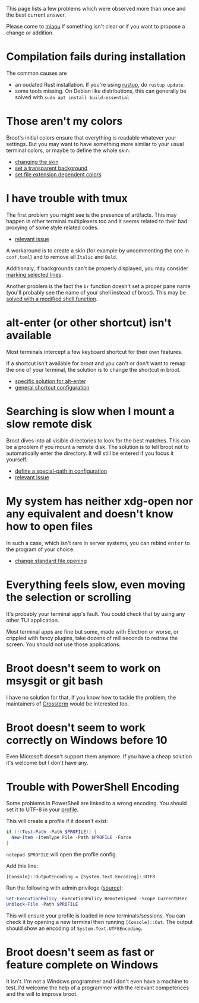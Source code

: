 This page lists a few problems which were observed more than once and the best current answer.

Please come to [miaou](https://miaou.dystroy.org/3490?broot) if something isn't clear or if you want to propose a change or addition.

# Compilation fails during installation

The common causes are

* an oudated Rust installation. If you're using [rustup](https://rustup.rs), do `rustup update`.
* some tools missing. On Debian like distributions, this can generally be solved with `sudo apt install build-essential`

# Those aren't my colors

Broot's initial colors ensure that everything is readable whatever your settings.
But you may want to have something more similar to your usual terminal colors, or maybe to define the whole skin.

* [changing the skin](../skins/)
* [set a transparent background](../skins/#transparent-background)
* [set file extension dependent colors](../conf_file/#colors-by-file-extension)

# I have trouble with tmux

The first problem you might see is the presence of artifacts. This may happen in other terminal multiplexers too and it seems related to their bad proxying of some style related codes.

* [relevant issue](https://github.com/Canop/broot/issues/248)

A workaround is to create a skin (for example by uncommenting the one in `conf.toml`) and to remove all `Italic` and `Bold`.

Additionaly, if backgrounds can't be properly displayed, you may consider [marking selected lines](../conf_file/#selection-mark).

Another problem is the fact the `br` function doesn't set a proper pane name (you'll probably see the name of your shell instead of broot). This may be [solved with a modified shell function](https://github.com/Canop/broot/issues/270).

# alt-enter (or other shortcut) isn't available

Most terminals intercept a few keyboard shortcut for their own features.

If a shortcut isn't available for broot and you can't or don't want to remap the one of your terminal, the solution is to change the shortcut in broot.

* [specific solution for alt-enter](https://github.com/Canop/broot/issues/86#issuecomment-635974557)
* [general shortcut configuration](../conf_verbs/#keyboard-key)

# Searching is slow when I mount a slow remote disk

Broot dives into all visible directories to look for the best matches.
This can be a problem if you mount a remote disk.
The solution is to tell broot not to automatically enter the directory. It will still be entered if you focus it yourself.

* [define a special-path in configuration](../conf_file/#special-paths)
* [relevant issue](https://github.com/Canop/broot/issues/251)

# My system has neither xdg-open nor any equivalent and doesn't know how to open files

In such a case, which isn't rare in server systems, you can rebind <kbd>enter</kbd> to the program of your choice.

* [change standard file opening](../tricks/#change-standard-file-opening)

# Everything feels slow, even moving the selection or scrolling

It's probably your terminal app's fault. You could check that by using any other TUI application.

Most terminal apps are fine but some, made with Electron or worse, or crippled with fancy plugins, take dozens of milliseconds to redraw the screen. You should not use those applications.

# Broot doesn't seem to work on msysgit or git bash

I have no solution for that. If you know how to tackle the problem, the maintainers of [Crossterm](https://github.com/crossterm-rs/crossterm) would be interested too.

# Broot doesn't seem to work correctly on Windows before 10

Even Microsoft doesn't support them anymore. If you have a cheap solution it's welcome but I don't have any.

# Trouble with PowerShell Encoding

Some problems in PowerShell are linked to a wrong encoding. You should set it to UTF-8 in your [profile](https://docs.microsoft.com/en-us/powershell/module/microsoft.powershell.core/about/about_profiles?view=powershell-7.1).

This will create a profile if it doesn't exist:
```powershell
if (!(Test-Path -Path $PROFILE)) {
  New-Item -ItemType File -Path $PROFILE -Force
}
```

`notepad $PROFILE` will open the profile config.

Add this line:

```
[Console]::OutputEncoding = [System.Text.Encoding]::UTF8
```

Run the following with admin privilege ([source](https://docs.microsoft.com/en-us/powershell/module/microsoft.powershell.security/set-executionpolicy?view=powershell-7.1)):

```powershell
Set-ExecutionPolicy -ExecutionPolicy RemoteSigned -Scope CurrentUser
Unblock-File -Path $PROFILE
```

This will ensure your profile is loaded in new terminals/sessions.
You can check it by opening a new terminal then running `[Console]::Out`.
The output should show an encoding of `System.Text.UTF8Encoding`.

# Broot doesn't seem as fast or feature complete on Windows

It isn't. I'm not a Windows programmer and I don't even have a machine to test. I'd welcome the help of a programmer with the relevant competences and the will to improve broot.
